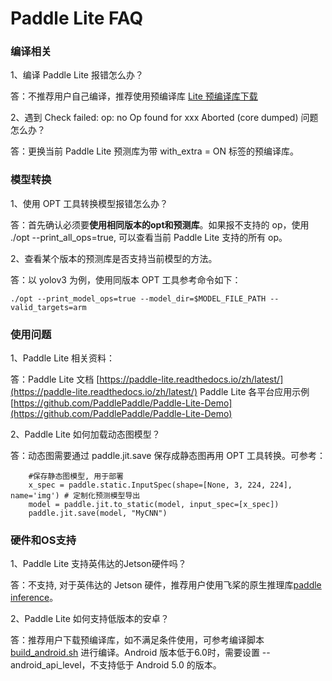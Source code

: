 # Paddle Lite FAQ 

### 编译相关

1、编译 Paddle Lite 报错怎么办？

答：不推荐用户自己编译，推荐使用预编译库 [Lite 预编译库下载](https://paddle-lite.readthedocs.io/zh/latest/quick_start/release_lib.html)

2、遇到 Check failed: op: no Op found for xxx Aborted (core dumped) 问题怎么办？

答：更换当前 Paddle Lite 预测库为带 with_extra = ON 标签的预编译库。

### 模型转换

1、使用 OPT 工具转换模型报错怎么办？

答：首先确认必须要**使用相同版本的opt和预测库**。如果报不支持的 op，使用 ./opt --print_all_ops=true, 可以查看当前 Paddle Lite 支持的所有 op。

2、查看某个版本的预测库是否支持当前模型的方法。

答：以 yolov3 为例，使用同版本 OPT 工具参考命令如下：

```
./opt --print_model_ops=true --model_dir=$MODEL_FILE_PATH --valid_targets=arm
```

### 使用问题

1、Paddle Lite 相关资料：

答：Paddle Lite 文档 [https://paddle-lite.readthedocs.io/zh/latest/](https://paddle-lite.readthedocs.io/zh/latest/)
   Paddle Lite 各平台应用示例 [https://github.com/PaddlePaddle/Paddle-Lite-Demo](https://github.com/PaddlePaddle/Paddle-Lite-Demo)

2、Paddle Lite 如何加载动态图模型？

答：动态图需要通过 paddle.jit.save 保存成静态图再用 OPT 工具转换。可参考：
```
    #保存静态图模型, 用于部署
    x_spec = paddle.static.InputSpec(shape=[None, 3, 224, 224], name='img') # 定制化预测模型导出
    model = paddle.jit.to_static(model, input_spec=[x_spec])
    paddle.jit.save(model, "MyCNN")
```

### 硬件和OS支持

1、Paddle Lite 支持英伟达的Jetson硬件吗？

答：不支持, 对于英伟达的 Jetson 硬件，推荐用户使用飞桨的原生推理库[paddle inference](https://paddle-inference.readthedocs.io/en/latest/#)。

2、Paddle Lite 如何支持低版本的安卓？

答：推荐用户下载预编译库，如不满足条件使用，可参考编译脚本[build_android.sh](https://github.com/PaddlePaddle/Paddle-Lite/blob/develop/lite/tools/build_android.sh)
进行编译。Android 版本低于6.0时，需要设置 --android_api_level，不支持低于 Android 5.0 的版本。
